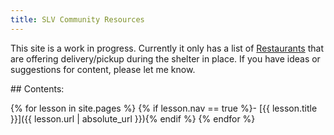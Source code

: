 ```yaml
---
title: SLV Community Resources
---
```

This site is a work in progress. Currently it only has a list of [Restaurants](restaurants) that are offering delivery/pickup during the shelter in place. If you have ideas or suggestions for content, please let me know.

<div class="toc" markdown="1">
## Contents:

{% for lesson in site.pages %}
{% if lesson.nav == true %}- [{{ lesson.title }}]({{ lesson.url | absolute_url }}){% endif %}
{% endfor %}
</div>